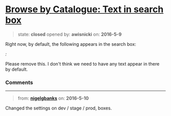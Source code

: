 # [Browse by Catalogue: Text in search box](https://github.com/livingstoneonline/livingstoneonline/issues/20)

> state: **closed** opened by: **awisnicki** on: **2016-5-9**

Right now, by default, the following appears in the search box:

_:_

Please remove this. I don&#x27;t think we need to have any text appear in there by default.


### Comments

---
> from: [**nigelgbanks**](https://github.com/livingstoneonline/livingstoneonline/issues/20#issuecomment-218112961) on: **2016-5-10**

Changed the settings on dev / stage / prod, boxes.

